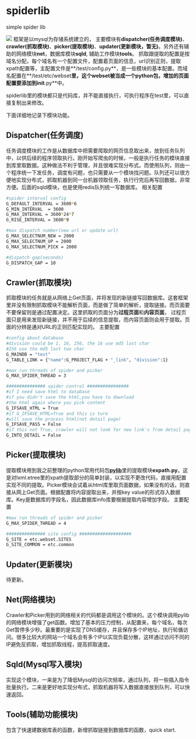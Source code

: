 # spiderlib
simple spider lib

![](http://res.astraylinux.com/spider/spiderlib_process.png)
框架是以mysql为存储系统建立的， 主要模块有**dispatcher(任务调度模块)**、**crawler(抓取模块)**、**picker(提取模块)**、**updater(更新模块，暂无)**。另外还有辅助的网络模块**net**，数据库模块**sqld**, 辅助工作模块**tools**。 抓取跟提取的配置是按域名分配，每个域名有一个配置文件，配置着页面的信息，url识别正则，提取xpath配置等，主配置文件是**/test/config.py**，是一些模块的基本配置。而域名配置在**/test/etc/webset**里，这个webset被当成一个python包，增加的页面配置要添加到**__init__.py**中。

spiderlib里的模块都只是代码库，并不能直接执行，可执行程序在test里，可以直接复制出来修改。

下面详细地记录下模块功能。

<!--more-->
## Dispatcher(任务调度)
任务调度模块的工作是从数据库中把需要爬取的网页信息取出来，放到任务队列中，以供后续的程序领取执行。刚开始写爬虫的时候，一般是执行任务的模块直接到库里取数据。这种做法不利于管理，并且很难实现分布式。而使用队列，则由一个程序统一下发任务，调度有问题，也只需要从一个模块找问题。队列还可以很方便地实现分布式，抓取机器到同一台机器领取任务，执行行完后再写回数据，非常方便。后面的sqld模块，也是使用redis队列统一写数据库。
相关配置
```bash
#spider interval config
G_DEFAULT_INTERVAL = 3600*6
G_MIN_INTERVAL	= 3600
G_MAX_INTERVAL = 3600*24*7
G_RISE_INTERVAL = 3600*9

#max dispatch number(new url or update url)
G_MAX_SELECTNUM_NEW = 2000
G_MAX_SELECTNUM_UP = 2000
G_MAX_SELECTNUM_PICK = 2000

#dispatch gap(seconds)
G_DISPATCH_GAP = 10

```

## Crawler(抓取模块)
抓取模块的任务就是从网络上Get页面，并将发现的新链接写回数据库。这套框架里并没有限制抓取模块不能解析页面，而是做了简单的解析，提取链接。而页面要不要保留则是通过配置决定。这里抓取的页面分为**过程页面**和**内容页面**， 过程页面只是用来发现新链接，并不用于后续的信息提取，而内容页面则会用于提取。页面的分辨是通对URL的正则匹配实现的。
主要配置
```bash
#config about database
#division could be 1, 16, 256, the 16 use md5 last char
#256 use the md5 last two char
G_MAINDB = "test"
G_TABLE_LINK = {"name":G_PROJECT_FLAG + "_link", "division":1}

#max run threads of spider and picker
G_MAX_SPIDER_THREAD = 3

############### spider control ################
#if I need save html to database
#if you didn't save the html,you have to download
#the html again where you pick content
G_IFSAVE_HTML = True
#if G_IFSAVE_HTML=True and this is ture
#will save the process html(not detail page)
G_IFSAVE_PASS = False
#if this not True, crawler will not look for new link's from detail page
G_INTO_DETAIL = False
```

## Picker(提取模块)
提取模块用到我之前整理的python常用代码包[**pylib**](https://github.com/astraylinux/pylib)里的提取模块**expath.py**。这是对lxml.etree里的xpath提取部分的简单封装，以实现不更改代码，直接用配置实现不同的提取。Picker模块会试着从html库里取页面数据，如果没有的话，则直接从网上Get页面。根据配置将内容提取出来，并按key value的形式存入数据库。Key是数据库的字段名，因此数据库info库要根据提取内容增加字段。
主要配置
```bash
#max run threads of spider and picker
G_MAX_SPIDER_THREAD = 4

############### site config ####################
G_SITE = etc.webset.SITES
G_SITE_COMMON = etc.common

```

## Updater(更新模块)
待更新。

## Net(网络模块)
Crawler和Picker用到的网络相关的代码都是调用这个模块的。这个模块调用pylib的网络模块增强了get函数。增加了基本的压力控制，从配置来，每个域名，每次Get暂停多少秒。最重要的是实现了DNS缓存，并且保存多个IP地址，执行轮循访问。很多比较大的网站一个域名会有多个IP以实现负载分散，这样通过访问不同的IP避免反抓取，增加抓取线程，提高抓取速度。

## Sqld(Mysql写入模块)
实现这个模块，一来是为了降低Mysql的访问次频率，通过队列，将一些插入指令批量执行。二来是更好地实现分布式，抓取机器将写入数据直接放到队列，可以快速返回。

## Tools(辅助功能模块)
包含了快速建数据库表的函数，新增抓取链接到数据库的函数，quick start.

